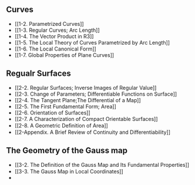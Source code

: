 ## Curves
- [[1-2. Parametrized Curves]]
- [[1-3. Regular Curves; Arc Length]]
- [[1-4. The Vector Product in R3]]
- [[1-5. The Local Theory of Curves Parametrized by Arc Length]]
- [[1-6. The Local Canonical Form]]
- [[1-7. Global Properties of Plane Curves]]

## Regualr Surfaces
- [[2-2. Regular Surfaces; Inverse Images of Regular Value]]
- [[2-3. Change of Parameters; Differentiable Functions on Surface]]
- [[2-4. The Tangent Plane;The Differential of a Map]]
- [[2-5. The First Fundamental Form; Area]]
- [[2-6. Orientation of Surfaces]]
- [[2-7. A Characterization of Compact Orientable Surfaces]]
- [[2-8. A Geometric Deﬁnition of Area]]
- [[2-Appendix. A Brief Review of Continuity and Differentiability]]

## The Geometry of the Gauss map
- [[3-2. The Deﬁnition of the Gauss Map and Its Fundamental Properties]]
- [[3-3. The Gauss Map in Local Coordinates]]
- 